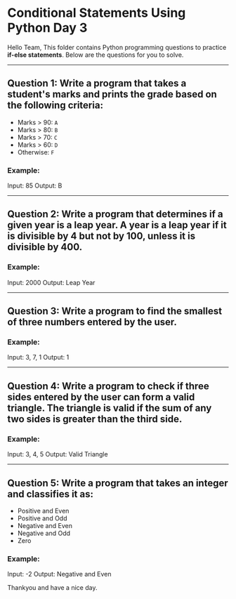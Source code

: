 # Conditional Statements Using Python **Day 3**

Hello Team,
This folder contains Python programming questions to practice **if-else statements**. Below are the questions for you to solve.

---

## Question 1: Write a program that takes a student's marks and prints the grade based on the following criteria:  

- Marks > 90: `A`  
- Marks > 80: `B`  
- Marks > 70: `C`  
- Marks > 60: `D`  
- Otherwise: `F`  

### Example:
Input:  85
Output:  B


---

## Question 2: Write a program that determines if a given year is a leap year. A year is a leap year if it is divisible by 4 but not by 100, unless it is divisible by 400.



### Example:
Input: 2000
Output: Leap Year


---

## Question 3: Write a program to find the smallest of three numbers entered by the user.

### Example:
Input: 3, 7, 1
Output: 1

---

## Question 4: Write a program to check if three sides entered by the user can form a valid triangle. The triangle is valid if the sum of any two sides is greater than the third side.


### Example:
Input: 3, 4, 5
Output: Valid Triangle

---

## Question 5: Write a program that takes an integer and classifies it as:


- Positive and Even  
- Positive and Odd  
- Negative and Even  
- Negative and Odd  
- Zero  

### Example:
Input: -2
Output: Negative and Even

Thankyou and have a nice day.